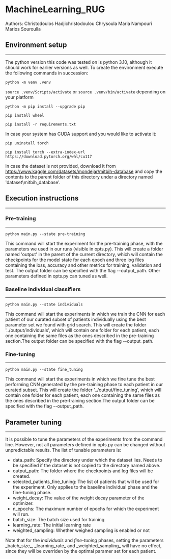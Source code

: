 <h1 id="machinelearning_rug">MachineLearning_RUG</h1>
Authors:
Christodoulos Hadjichristodoulou
Chrysoula Maria Nampouri
Marios Souroulla
<h2 id="environment-setup">Environment setup</h2>
<hr>
<p>The python version this code was tested on is python 3.10, although it should work for earlier versions as well. To create the environment execute the following commands in succession:</p>
<p><code>python -m venv .venv</code></p>
<p><code>source .venv/Scripts/activate</code> or <code>source .venv/bin/activate</code> depending on your platform</p>
<p><code>python -m pip install --upgrade pip</code></p>
<p><code>pip install wheel</code></p>
<p><code>pip install -r requirements.txt</code></p>
<p>In case your system has CUDA support and you would like to activate it:</p>
<p><code>pip uninstall torch</code></p>
<p><code>pip install torch --extra-index-url https://download.pytorch.org/whl/cu117</code></p>
<p>In case the dataset is not provided, download it from <a href="https://www.kaggle.com/datasets/mondejar/mitbih-database">https://www.kaggle.com/datasets/mondejar/mitbih-database</a> and copy the contents to the parent folder of this directory under a directory named &#39;dataset\mitbih_database&#39;.</p>
<h2 id="execution-instructions">Execution instructions</h2>
<hr>
<h3 id="pre-training">Pre-training</h3>
<hr>
<p><code>python main.py --state pre-training</code></p>
<p>This command will start the experiment for the pre-training phase, with the parameters we used in our runs (visible in opts.py). This will create a folder named &#39;output&#39; in the parent of the current directory, which will contain the checkpoints for the model state for each epoch and three log files containing the loss, accuracy and other metrics for training, validation and test. The output folder can be specified with the flag --output_path. Other parameters defined in opts.py can tuned as well.</p>
<h3 id="baseline-individual-classifiers">Baseline individual classifiers</h3>
<hr>
<p><code>python main.py --state individuals</code></p>
<p>This command will start the experiments in which we train the CNN for each patient of our curated subset of patients individually using the best parameter set we found with grid search. This will create the folder &#39;../output/individuals&#39;, which will contain one folder for each patient, each one containing the same files as the ones described in the pre-training section.The output folder can be specified with the flag --output_path.</p>
<h3 id="fine-tuning">Fine-tuning</h3>
<hr>
<p><code>python main.py --state fine_tuning</code></p>
<p>This command will start the experiments in which we fine tune the best performing CNN generated by the pre-training phase to each patient in our curated subset. This will create the folder &#39;../output/fine_tuning&#39;, which will contain one folder for each patient, each one containing the same files as the ones described in the pre-training section.The output folder can be specified with the flag --output_path.</p>
<h2 id="parameter-tuning">Parameter tuning</h2>
<hr>
<p>It is possible to tune the parameters of the experiments from the command line. However, not all parameters defined in opts.py can be changed without unpredictable results. The list of tunable parameters is:</p>
<ul>
<li>data_path: Specify the directory under which the dataset lies. Needs to be specified if the dataset is not copied to the directory named above.</li>
<li>output_path: The folder where the checkpoints and log files will be created.</li>
<li>selected_patients_fine_tuning: The list of patients that will be used for the experiment. Only applies to the baseline individual phase and the fine-tuning phase.</li>
<li>weight_decay: The value of the weight decay parameter of the optimizer.</li>
<li>n_epochs: The maximum number of epochs for which the experiment will run.</li>
<li>batch_size: The batch size used for training</li>
<li>learning_rate: The initial learning rate</li>
<li>weighted_sampling: Whether weighed sampling is enabled or not</li>
</ul>
<p>Note that for the <em>individuals</em> and <em>fine-tuning</em> phases, setting the parameters _batch_size_, _learning_rate_ and _weighted_sampling_ will have no effect, since they will be overriden by the optimal paramer set for each patient.</p>
